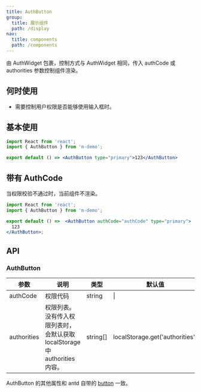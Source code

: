 ```yaml
---
title: AuthButton
group:
  title: 展示组件
  path: /display
nav:
  title: components
  path: /components
---
```


由 AuthWidget 包裹，控制方式与 AuthWidget 相同，传入 authCode 或 authorities 参数控制组件渲染。

## 何时使用

- 需要控制用户权限是否能够使用输入框时。

## 基本使用
```jsx
import React from 'react';
import { AuthButton } from 'm-demo';

export default () => <AuthButton type="primary">123</AuthButton>

```


## 带有 AuthCode

当权限校验不通过时，当前组件不渲染。
```jsx
import React from 'react';
import { AuthButton } from 'm-demo';

export default () =>  <AuthButton authCode="authCode" type="primary">
  123
</AuthButton>;

```

## API

### AuthButton

| 参数 | 说明 | 类型 | 默认值 |
| --- | --- | --- | --- |
| authCode | 权限代码 | string | \| |
| authorities | 权限列表。没有传入权限列表时，会默认获取 localStorage 中 authorities 内容。 | string\[] | localStorage.get('authorities') |

AuthButton 的其他属性和 antd 自带的 [button](https://facebook.github.io/react/docs/events.html#supported-events) 一致。
